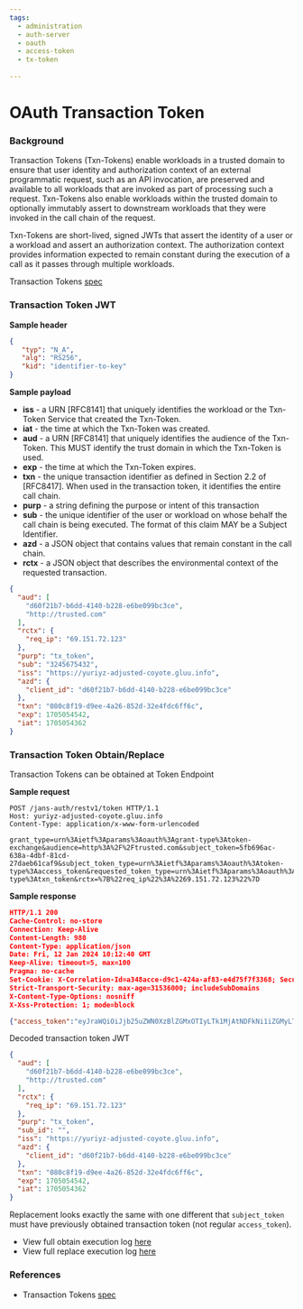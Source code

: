 ```yaml
---
tags:
  - administration
  - auth-server
  - oauth
  - access-token
  - tx-token
  
---
```


# OAuth Transaction Token

### Background

Transaction Tokens (Txn-Tokens) enable workloads in a trusted domain
to ensure that user identity and authorization context of an external
programmatic request, such as an API invocation, are preserved and
available to all workloads that are invoked as part of processing
such a request.  Txn-Tokens also enable workloads within the trusted
domain to optionally immutably assert to downstream workloads that
they were invoked in the call chain of the request.

Txn-Tokens are short-lived, signed JWTs that assert the
identity of a user or a workload and assert an authorization context.
The authorization context provides information expected to remain
constant during the execution of a call as it passes through multiple
workloads.

Transaction Tokens [spec](https://drafts.oauth.net/oauth-transaction-tokens/draft-ietf-oauth-transaction-tokens.html)


### Transaction Token JWT

**Sample header**

```json
{
   "typ": "N_A",
   "alg": "RS256",
   "kid": "identifier-to-key"
}
```

**Sample payload**

- **iss** - a URN [RFC8141] that uniquely
      identifies the workload or the Txn-Token Service that created the
      Txn-Token.      
- **iat** - the time at which the Txn-Token was created.
- **aud** - a URN [RFC8141] that uniquely
      identifies the audience of the Txn-Token.  This MUST identify the
      trust domain in which the Txn-Token is used.
- **exp** - the time at which the Txn-Token expires.
- **txn** - the unique transaction identifier as
      defined in Section 2.2 of [RFC8417].  When used in the transaction
      token, it identifies the entire call chain.
- **purp** - a string defining the purpose or intent of this transaction      
- **sub** - the unique identifier of the user
      or workload on whose behalf the call chain is being executed.  The
      format of this claim MAY be a Subject Identifier.
- **azd** - a JSON object that contains values that remain constant in the call chain.
- **rctx** - a JSON object that describes the environmental context of the requested transaction.

```json
{
  "aud": [
    "d60f21b7-b6dd-4140-b228-e6be099bc3ce",
    "http://trusted.com"
  ],
  "rctx": {
    "req_ip": "69.151.72.123"
  },
  "purp": "tx_token",
  "sub": "3245675432",
  "iss": "https://yuriyz-adjusted-coyote.gluu.info",
  "azd": {
    "client_id": "d60f21b7-b6dd-4140-b228-e6be099bc3ce"
  },
  "txn": "080c8f19-d9ee-4a26-852d-32e4fdc6ff6c",
  "exp": 1705054542,
  "iat": 1705054362
}

```

### Transaction Token Obtain/Replace

Transaction Tokens can be obtained at Token Endpoint

**Sample request**

```text
POST /jans-auth/restv1/token HTTP/1.1
Host: yuriyz-adjusted-coyote.gluu.info
Content-Type: application/x-www-form-urlencoded

grant_type=urn%3Aietf%3Aparams%3Aoauth%3Agrant-type%3Atoken-exchange&audience=http%3A%2F%2Ftrusted.com&subject_token=5fb696ac-638a-4dbf-81cd-27daeb61caf9&subject_token_type=urn%3Aietf%3Aparams%3Aoauth%3Atoken-type%3Aaccess_token&requested_token_type=urn%3Aietf%3Aparams%3Aoauth%3Atoken-type%3Atxn_token&rctx=%7B%22req_ip%22%3A%2269.151.72.123%22%7D
```

**Sample response**
```json
HTTP/1.1 200
Cache-Control: no-store
Connection: Keep-Alive
Content-Length: 980
Content-Type: application/json
Date: Fri, 12 Jan 2024 10:12:40 GMT
Keep-Alive: timeout=5, max=100
Pragma: no-cache
Set-Cookie: X-Correlation-Id=a348acce-d9c1-424a-af83-e4d75f7f3368; Secure; HttpOnly;HttpOnly
Strict-Transport-Security: max-age=31536000; includeSubDomains
X-Content-Type-Options: nosniff
X-Xss-Protection: 1; mode=block

{"access_token":"eyJraWQiOiJjb25uZWN0XzBlZGMxOTIyLTk1MjAtNDFkNi1iZGMyLTk3ZjdmYWMwMzRkMl9zaWdfcnMyNTYiLCJ0eXAiOiJqd3QiLCJhbGciOiJSUzI1NiJ9.eyJhdWQiOlsiZDYwZjIxYjctYjZkZC00MTQwLWIyMjgtZTZiZTA5OWJjM2NlIiwiaHR0cDovL3RydXN0ZWQuY29tIl0sInJlcV9jdHgiOnsicmVxX2lwIjoiNjkuMTUxLjcyLjEyMyJ9LCJzdWJfaWQiOiIiLCJpc3MiOiJodHRwczovL3l1cml5ei1hZGp1c3RlZC1jb3lvdGUuZ2x1dS5pbmZvIiwiYXpkIjp7ImNsaWVudF9pZCI6ImQ2MGYyMWI3LWI2ZGQtNDE0MC1iMjI4LWU2YmUwOTliYzNjZSJ9LCJ0eG4iOiIwODBjOGYxOS1kOWVlLTRhMjYtODUyZC0zMmU0ZmRjNmZmNmMiLCJleHAiOjE3MDUwNTQ1NDIsImlhdCI6MTcwNTA1NDM2Mn0.fpPFZpzxitbLw71RgO3O8uSOHJARp16H2THO4YAimJKWiczSE8-DvUAqulEW2nCNN3PRdojXWCe4ipxPSr_0ugLSFWhFKdpLmQqec_udhcV-UWiuGPLfq0XeKte60ESSvj5jgpaBNaaGS2vmFeSLdGrAx1CY2EH06OYrttOrgFFGqMhLJJ1Cpacqa0vmXnHi9gbrS-FIf2_4nNkQKMitQ-m-ec-0J02RjgkEL9zrzFwYNAoE1HEIZNFBhh7GqBejH0cXnR2tBOOz66z83SLqMTAZ-WyaMxmITHGLGLmHZOGyHdiIYME1rLXalrK58XHesMFtB-gae10Ey6w1OIgiAg","issued_token_type":"urn:ietf:params:oauth:token-type:txn_token","token_type":"N_A"}
```

Decoded transaction token JWT
```json
{
  "aud": [
    "d60f21b7-b6dd-4140-b228-e6be099bc3ce",
    "http://trusted.com"
  ],
  "rctx": {
    "req_ip": "69.151.72.123"
  },
  "purp": "tx_token",
  "sub_id": "",
  "iss": "https://yuriyz-adjusted-coyote.gluu.info",
  "azd": {
    "client_id": "d60f21b7-b6dd-4140-b228-e6be099bc3ce"
  },
  "txn": "080c8f19-d9ee-4a26-852d-32e4fdc6ff6c",
  "exp": 1705054542,
  "iat": 1705054362
}
```

Replacement looks exactly the same with one different that `subject_token` must have previously obtained
transaction token (not regular `access_token`).

- View full obtain execution log [here](../../../assets/log/tx-token-request-run-log.txt)
- View full replace execution log [here](../../../assets/log/tx-token-replace-run-log.txt)

### References

- Transaction Tokens [spec](https://drafts.oauth.net/oauth-transaction-tokens/draft-ietf-oauth-transaction-tokens.html)